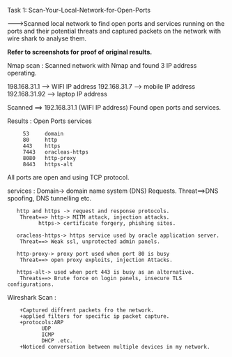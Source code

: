 Task 1: Scan-Your-Local-Network-for-Open-Ports

--->Scanned local network to find open ports and services running on the ports and their potential threats and captured packets on the network with wire shark to analyse them. 

**Refer to screenshots for proof of original results.**

Nmap scan : Scanned network with Nmap and found 3 IP address operating.

198.168.31.1 --> WIFI IP address
192.168.31.7 --> mobile IP address
192.168.31.92 --> laptop IP address

Scanned ==> 192.168.31.1 (WIFI IP address) Found open ports and services.

Results : Open Ports   services
	  
	     53 	domain
	     80		http
	     443	https
	     7443	oracleas-https
	     8080	http-proxy
	     8443	https-alt

All ports are open and using TCP protocol.

services : Domain-> domain name system (DNS) Requests.
		Threat==>DNS spoofing, DNS tunnelling etc.

	   http and https -> request and response protocols.
		Threat==> http-> MITM attack, injection attacks.
			  https-> certificate forgery, phishing sites.

	   oracleas-https-> https service used by oracle application server.
		Threat==> Weak ssl, unprotected admin panels.

	   http-proxy-> proxy port used when port 80 is busy
		Threat==> open proxy exploits, injection Attacks.

	   https-alt-> used when port 443 is busy as an alternative.
		Threats==> Brute force on login panels, insecure TLS configurations.


Wireshark Scan : 

 		+Captured diffrent packets fro the network.
		+applied filters for specific ip packet capture.
		+protocols:ARP
			   UDP
			   ICMP
			   DHCP .etc.
		+Noticed conversation between multiple devices in my network.

